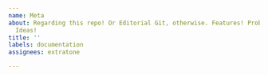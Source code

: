 ```yaml
---
name: Meta
about: Regarding this repo! Or Editorial Git, otherwise. Features! Problems! Fuckups!
  Ideas!
title: ''
labels: documentation
assignees: extratone

---
```



